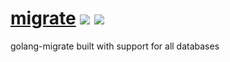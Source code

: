 
# [migrate](https://hub.docker.com/r/productionwentdown/migrate/) [![](https://images.microbadger.com/badges/version/productionwentdown/migrate.svg)](https://microbadger.com/images/productionwentdown/migrate "Get your own version badge on microbadger.com") [![](https://images.microbadger.com/badges/image/productionwentdown/migrate.svg)](https://microbadger.com/images/productionwentdown/migrate "Get your own image badge on microbadger.com")

golang-migrate built with support for all databases
